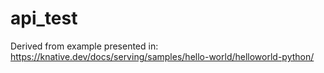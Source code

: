# api_test

Derived from example presented in: https://knative.dev/docs/serving/samples/hello-world/helloworld-python/
